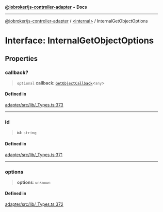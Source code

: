 [**@iobroker/js-controller-adapter**](../../README.md) • **Docs**

***

[@iobroker/js-controller-adapter](../../globals.md) / [\<internal\>](../README.md) / InternalGetObjectOptions

# Interface: InternalGetObjectOptions

## Properties

### callback?

> `optional` **callback**: [`GetObjectCallback`](../type-aliases/GetObjectCallback.md)\<`any`\>

#### Defined in

[adapter/src/lib/\_Types.ts:373](https://github.com/ioBroker/ioBroker.js-controller/blob/98c8e13a2785a2eeac3b3ee2a60dcd41754c14ad/packages/adapter/src/lib/_Types.ts#L373)

***

### id

> **id**: `string`

#### Defined in

[adapter/src/lib/\_Types.ts:371](https://github.com/ioBroker/ioBroker.js-controller/blob/98c8e13a2785a2eeac3b3ee2a60dcd41754c14ad/packages/adapter/src/lib/_Types.ts#L371)

***

### options

> **options**: `unknown`

#### Defined in

[adapter/src/lib/\_Types.ts:372](https://github.com/ioBroker/ioBroker.js-controller/blob/98c8e13a2785a2eeac3b3ee2a60dcd41754c14ad/packages/adapter/src/lib/_Types.ts#L372)
